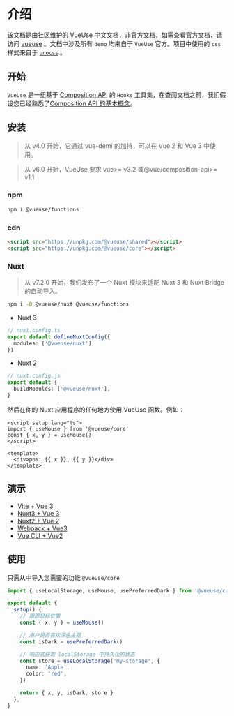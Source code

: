 # 介绍

该文档是由社区维护的 VueUse 中文文档，非官方文档，如需查看官方文档，请访问 [vueuse](https://vueuse.org/) 。文档中涉及所有 `demo` 均来自于 `VueUse` 官方。项目中使用的 `css` 样式来自于 [`unocss`](https://github.com/unocss/unocss) 。

## 开始

`VueUse` 是一组基于 [Composition API](https://cn.vuejs.org/guide/extras/composition-api-faq.html) 的 `Hooks` 工具集，在查阅文档之前，我们假设您已经熟悉了[Composition API 的基本概念](https://cn.vuejs.org/guide/extras/composition-api-faq.html)。

## 安装

> 从 v4.0 开始，它通过 vue-demi 的加持，可以在 Vue 2 和 Vue 3 中使用。

> 从 v6.0 开始，VueUse 要求 vue>= v3.2 或@vue/composition-api>= v1.1

### npm

```bash
npm i @vueuse/functions
```

### cdn

```html
<script src="https://unpkg.com/@vueuse/shared"></script>
<script src="https://unpkg.com/@vueuse/core"></script>
```

### Nuxt

> 从 v7.2.0 开始，我们发布了一个 Nuxt 模块来适配 Nuxt 3 和 Nuxt Bridge 的自动导入。

```bash
npm i -D @vueuse/nuxt @vueuse/functions
```

- Nuxt 3

```ts
// nuxt.config.ts
export default defineNuxtConfig({
  modules: ['@vueuse/nuxt'],
})
```

- Nuxt 2

```ts
// nuxt.config.js
export default {
  buildModules: ['@vueuse/nuxt'],
}
```

然后在你的 Nuxt 应用程序的任何地方使用 VueUse 函数。例如：

```vue
<script setup lang="ts">
import { useMouse } from '@vueuse/core'
const { x, y } = useMouse()
</script>

<template>
  <div>pos: {{ x }}, {{ y }}</div>
</template>
```

## 演示

- [Vite + Vue 3](https://github.com/vueuse/vueuse-vite-starter)
- [Nuxt3 + Vue 3](https://github.com/antfu/vitesse-nuxt3)
- [Nuxt2 + Vue 2](https://github.com/antfu/vitesse-nuxt-bridge)
- [Webpack + Vue3](https://github.com/vueuse/vueuse-vue3-example)
- [Vue CLI + Vue2](https://github.com/vueuse/vueuse-vue2-example)

## 使用

只需从中导入您需要的功能 `@vueuse/core`

```ts
import { useLocalStorage, useMouse, usePreferredDark } from '@vueuse/core'

export default {
  setup() {
    // 跟踪鼠标位置
    const { x, y } = useMouse()

    // 用户是否喜欢深色主题
    const isDark = usePreferredDark()

    // 响应式获取 localStorage 中持久化的状态
    const store = useLocalStorage('my-storage', {
      name: 'Apple',
      color: 'red',
    })

    return { x, y, isDark, store }
  },
}
```
